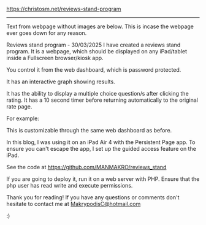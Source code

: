 https://christosm.net/reviews-stand-program

-----------------------------------------------
Text from webpage without images are below. This is incase the webpage ever goes down for any reason.

Reviews stand program - 30/03/2025
I have created a reviews stand program. It is a webpage, which should be displayed on any iPad/tablet inside a Fullscreen browser/kiosk app.


You control it from the web dashboard, which is password protected.


It has an interactive graph showing results.


It has the ability to display a multiple choice question/s after clicking the rating. It has a 10 second timer before returning automatically to the original rate page.

For example:


This is customizable through the same web dashboard as before.



In this blog, I was using it on an iPad Air 4 with the Persistent Page app. To ensure you can't escape the app, I set up the guided access feature on the iPad.


See the code at https://github.com/MANMAKRO/reviews_stand

If you are going to deploy it, run it on a web server with PHP. Ensure that the php user has read write and execute permissions.

Thank you for reading! If you have any questions or comments don't  hesitate to contact me at MakrypodisC@hotmail.com

:)
